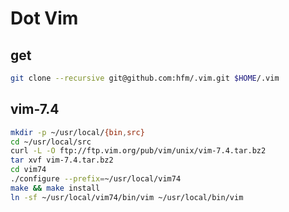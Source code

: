 # Dot Vim

## get

```bash
git clone --recursive git@github.com:hfm/.vim.git $HOME/.vim
```

## vim-7.4

```bash
mkdir -p ~/usr/local/{bin,src}
cd ~/usr/local/src
curl -L -O ftp://ftp.vim.org/pub/vim/unix/vim-7.4.tar.bz2
tar xvf vim-7.4.tar.bz2
cd vim74
./configure --prefix=~/usr/local/vim74
make && make install
ln -sf ~/usr/local/vim74/bin/vim ~/usr/local/bin/vim
```
